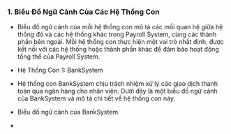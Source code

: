 ### 1. Biểu Đồ Ngữ Cảnh Của Các Hệ Thống Con

- Biểu đồ ngữ cảnh của mỗi hệ thống con mô tả các mối quan hệ giữa hệ thống đó và các hệ thống khác trong Payroll System, cùng các thành phần bên ngoài. Mỗi hệ thống con thực hiện một vai trò nhất định, được kết nối với các hệ thống hoặc thành phần khác để đảm bảo hoạt động tổng thể của Payroll System.

- Hệ Thống Con 1: BankSystem

- Hệ thống con BankSystem chịu trách nhiệm xử lý các giao dịch thanh toán qua ngân hàng cho nhân viên. Dưới đây là một biểu đồ ngữ cảnh của BankSystem và mô tả chi tiết về hệ thống con này.

- Biểu đồ ngữ cảnh của BankSystem

- 


